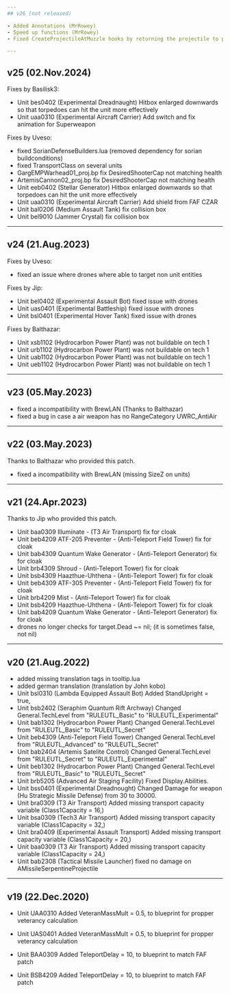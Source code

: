 ```yaml
--- 
## v26 (not released)

- Added Annotations (MrRowey)
- Speed up functions (MrRowey)
- Fixed CreateProjectileAtMuzzle hooks by returning the projectile to parent function

---
```


## v25 (02.Nov.2024)

Fixes by Basilisk3:
- Unit bes0402 (Experimental Dreadnaught) Hitbox enlarged downwards so that torpedoes can hit the unit more effectively
- Unit uaa0310 (Experimental Aircraft Carrier) Add switch and fix animation for Superweapon

Fixes by Uveso:
- fixed SorianDefenseBuilders.lua (removed dependency for sorian buildconditions)
- fixed TransportClass on several units
- GargEMPWarhead01_proj.bp fix DesiredShooterCap not matching health
- ArtemisCannon02_proj.bp fix DesiredShooterCap not matching health
- Unit eeb0402 (Stellar Generator) Hitbox enlarged downwards so that torpedoes can hit the unit more effectively
- Unit uaa0310 (Experimental Aircraft Carrier) Add shield from FAF CZAR
- Unit bal0206 (Medium Assault Tank) fix collision box
- Unit bel9010 (Jammer Crystal) fix collision box

---

## v24 (21.Aug.2023)

Fixes by Uveso:
- fixed an issue where drones where able to target non unit entities

Fixes by Jip:
- Unit bel0402 (Experimental Assault Bot) fixed issue with drones
- Unit uas0401 (Experimental Battleship) fixed issue with drones
- Unit bsl0401 (Experimental Hover Tank) fixed issue with drones

Fixes by Balthazar:
- Unit xsb1102 (Hydrocarbon Power Plant) was not buildable on tech 1
- Unit urb1102 (Hydrocarbon Power Plant) was not buildable on tech 1
- Unit uab1102 (Hydrocarbon Power Plant) was not buildable on tech 1
- Unit ueb1102 (Hydrocarbon Power Plant) was not buildable on tech 1

---

## v23 (05.May.2023)

- fixed a incompatibility with BrewLAN (Thanks to Balthazar)
- fixed a bug in case a air weapon has no RangeCategory UWRC_AntiAir

---

## v22 (03.May.2023)
Thanks to Balthazar who provided this patch.

- fixed a incompatibility with BrewLAN (missing SizeZ on units)

---

## v21 (24.Apr.2023)
Thanks to Jip who provided this patch.

- Unit baa0309 Illuminate - (T3 Air Transport) fix for cloak
- Unit beb4209 ATF-205 Preventer - (Anti-Teleport Field Tower) fix for cloak
- Unit bab4309 Quantum Wake Generator - (Anti-Teleport Generator) fix for cloak
- Unit brb4309 Shroud - (Anti-Teleport Tower) fix for cloak
- Unit bsb4309 Haazthue-Uhthena - (Anti-Teleport Tower) fix for cloak
- Unit beb4309 ATF-305 Preventer - (Anti-Teleport Field Tower) fix for cloak
- Unit brb4209 Mist - (Anti-Teleport Tower) fix for cloak
- Unit bsb4209 Haazthue-Uhthena - (Anti-Teleport Tower) fix for cloak
- Unit bab4209 Quantum Wake Generator - (Anti-Teleport Generator) fix for cloak
- drones no longer checks for target.Dead ~= nil; (it is sometimes false, not nil)

---

## v20 (21.Aug.2022)

- added missing translation tags in tooltip.lua
- added german translation (translation by John kobo)
- Unit bsl0310 (Lambda Equipped Assault Bot) Added StandUpright = true,
- Unit bsb2402 (Seraphim Quantum Rift Archway) Changed General.TechLevel from "RULEUTL_Basic" to "RULEUTL_Experimental"
- Unit bab1302 (Hydrocarbon Power Plant) Changed General.TechLevel from "RULEUTL_Basic" to "RULEUTL_Secret"
- Unit beb4309 (Anti-Teleport Field Tower) Changed General.TechLevel from "RULEUTL_Advanced" to "RULEUTL_Secret"
- Unit bab2404 (Artemis Satelite Control) Changed General.TechLevel from "RULEUTL_Secret" to "RULEUTL_Experimental"
- Unit beb1302 (Hydrocarbon Power Plant) Changed General.TechLevel from "RULEUTL_Basic" to "RULEUTL_Secret"
- Unit brb5205 (Advanced Air Staging Facility) Fixed Display.Abilities.
- Unit bss0401 (Experimental Dreadnought) Changed Damage for weapon (Hu Strategic Missile Defense) from 30 to 30000.
- Unit bra0309 (T3 Air Transport) Added missing transport capacity variable (Class1Capacity = 16,)
- Unit bsa0309 (Tech3 Air Transport) Added missing transport capacity variable (Class1Capacity = 32,)
- Unit bra0409 (Experimental Assault Transport) Added missing transport capacity variable (Class1Capacity = 20,)
- Unit baa0309 (T3 Air Transport) Added missing transport capacity variable (Class1Capacity = 24,)
- Unit bab2308 (Tactical Missile Launcher) fixed no damage on AMissileSerpentineProjectile

---

## v19 (22.Dec.2020)

- Unit UAA0310 Added VeteranMassMult = 0.5, to blueprint for propper veterancy calculation
- Unit UAS0401 Added VeteranMassMult = 0.5, to blueprint for propper veterancy calculation

- Unit BAA0309 Added TeleportDelay = 10, to blueprint to match FAF patch
- Unit BSB4209 Added TeleportDelay = 10, to blueprint to match FAF patch
